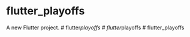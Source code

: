 # flutter_playoffs

A new Flutter project.
#   f l u t t e r _ p l a y o f f s  
 #   f l u t t e r _ p l a y o f f s  
 #   f l u t t e r _ p l a y o f f s  
 